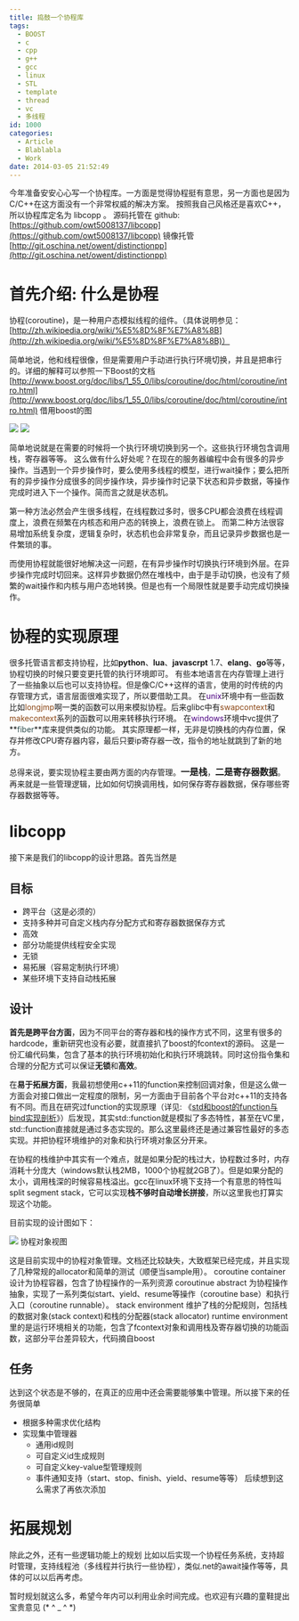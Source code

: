 ```yaml
---
title: 捣鼓一个协程库
tags:
  - BOOST
  - c
  - cpp
  - g++
  - gcc
  - linux
  - STL
  - template
  - thread
  - vc
  - 多线程
id: 1000
categories:
  - Article
  - Blablabla
  - Work
date: 2014-03-05 21:52:49
---
```


今年准备安安心心写一个协程库。一方面是觉得协程挺有意思，另一方面也是因为C/C++在这方面没有一个非常权威的解决方案。
按照我自己风格还是喜欢C++，所以协程库定名为 libcopp 。
源码托管在 github: [https://github.com/owt5008137/libcopp](https://github.com/owt5008137/libcopp)
镜像托管 [http://git.oschina.net/owent/distinctionpp](http://git.oschina.net/owent/distinctionpp)

# 首先介绍: 什么是协程

协程(coroutine)，是一种用户态模拟线程的组件。（具体说明参见：[http://zh.wikipedia.org/wiki/%E5%8D%8F%E7%A8%8B](http://zh.wikipedia.org/wiki/%E5%8D%8F%E7%A8%8B)）

简单地说，他和线程很像，但是需要用户手动进行执行环境切换，并且是把串行的。详细的解释可以参照一下Boost的文档 [http://www.boost.org/doc/libs/1_55_0/libs/coroutine/doc/html/coroutine/intro.html](http://www.boost.org/doc/libs/1_55_0/libs/coroutine/doc/html/coroutine/intro.html)
借用boost的图

![](//www.boost.org/doc/libs/1_55_0/libs/coroutine/doc/images/foo_bar_seq.png)
![](//www.boost.org/doc/libs/1_55_0/libs/coroutine/doc/images/foo_bar.png)

简单地说就是在需要的时候将一个执行环境切换到另一个。这些执行环境包含调用栈，寄存器等等。
这么做有什么好处呢？在现在的服务器编程中会有很多的异步操作。当遇到一个异步操作时，要么使用多线程的模型，进行wait操作；要么把所有的异步操作分成很多的同步操作块，异步操作时记录下状态和异步数据，等操作完成时进入下一个操作。简而言之就是状态机。

第一种方法必然会产生很多线程，在线程数过多时，很多CPU都会浪费在线程调度上，浪费在频繁在内核态和用户态的转换上，浪费在锁上。
而第二种方法很容易增加系统复杂度，逻辑复杂时，状态机也会非常复杂，而且记录异步数据也是一件繁琐的事。

而使用协程就能很好地解决这一问题，在有异步操作时切换执行环境到外层。在异步操作完成时切回来。这样异步数据仍然在堆栈中，由于是手动切换，也没有了频繁的wait操作和内核与用户态地转换。但是也有一个局限性就是要手动完成切换操作。

# 协程的实现原理

很多托管语言都支持协程，比如**python**、**lua**、**javascrpt** 1.7、**elang**、**go**等等，协程切换的时候只要变更托管的执行环境即可。
有些本地语言在内存管理上进行了一些抽象以后也可以支持协程。但是像C/C++这样的语言，使用的时传统的内存管理方式，语言层面很难实现了，所以要借助工具。
在<span style="color: #4b0082">unix</span>环境中有一些函数比如<span style="color: #8b4513">longjmp</span>啊一类的函数可以用来模拟协程。后来glibc中有<span style="color: #8b4513">swapcontext</span>和<span style="color: #8b4513">makecontext</span>系列的函数可以用来转移执行环境。
在<span style="color: #4b0082">windows</span>环境中vc提供了**<span style="color: #2f4f4f">fiber</span>**库来提供类似的功能。
其实原理都一样，无非是切换栈的内存位置，保存并修改CPU寄存器内容，最后只要ip寄存器一改，指令的地址就跳到了新的地方。

总得来说，要实现协程主要由两方面的内存管理。<span style="font-size: medium">**一是栈**</span>，<span style="font-size: medium">**二是寄存器数据**</span>。再来就是一些管理逻辑，比如如何切换调用栈，如何保存寄存器数据，保存哪些寄存器数据等等。

# libcopp

接下来是我们的libcopp的设计思路。首先当然是

## 目标

*   跨平台（这是必须的）
*   支持多种并可自定义栈内存分配方式和寄存器数据保存方式
*   高效
*   部分功能提供线程安全实现
*   无锁
*   易拓展（容易定制执行环境）
*   某些环境下支持自动栈拓展

## 设计

**首先是跨平台方面**，因为不同平台的寄存器和栈的操作方式不同，这里有很多的hardcode，重新研究也没有必要，就直接扒了boost的fcontext的源码。
这是一份汇编代码集，包含了基本的执行环境初始化和执行环境跳转。同时这份指令集和合理的分配方式可以保证**无锁**和**高效**。

在**易于拓展方面**，我最初想使用c++11的function来控制回调对象，但是这么做一方面会对接口做出一定程度的限制，另一方面由于目前各个平台对c++11的支持各有不同。而且在研究过function的实现原理（详见: 《[std和boost的function与bind实现剖析](http://www.owent.net/?p=938)》）后发现，其实std::function就是模拟了多态特性，甚至在VC里，std::function直接就是通过多态实现的。那么这里最终还是通过兼容性最好的多态实现。并把协程环境维护的对象和执行环境对象区分开来。

在协程的栈维护中其实有一个难点，就是如果分配的栈过大，协程数过多时，内存消耗十分庞大（windows默认栈2MB，1000个协程就2GB了）。但是如果分配的太小，调用栈深的时候容易栈溢出。gcc在linux环境下支持一个有意思的特性叫split segment stack，它可以实现**栈不够时自动增长拼接**，所以这里我也打算实现这个功能。

目前实现的设计图如下：

![](https://raw.github.com/owt5008137/libcopp/master/doc/graph/main_frame.png)
协程对象视图

这是目前实现中的协程对象管理。文档还比较缺失，大致框架已经完成，并且实现了几种常规的allocator和简单的测试（顺便当sample用）。
coroutine container 设计为协程容器，包含了协程操作的一系列资源
coroutinue abstract 为协程操作抽象，实现了一系列类似start、yield、resume等操作（coroutine base）和执行入口（coroutine runnable）。
stack environment 维护了栈的分配规则，包括栈的数据对象(stack context)和栈的分配器(stack allocator)
runtime environment 里的是运行环境相关的功能，包含了fcontext对象和调用栈及寄存器切换的功能函数，这部分平台差异较大，代码摘自boost

## 任务

达到这个状态是不够的，在真正的应用中还会需要能够集中管理。所以接下来的任务很简单

* 根据多种需求优化结构
* 实现集中管理器 
  * 通用id规则
  * 可自定义id生成规则
  * 可自定义key-value型管理规则
  * 事件通知支持（start、stop、finish、yield、resume等等）
后续想到这么需求了再依次添加

# 拓展规划

除此之外，还有一些逻辑功能上的规划
比如以后实现一个协程任务系统，支持超时管理，支持线程池（多线程并行执行一些协程），类似.net的await操作等等，具体的可以以后再考虑。

暂时规划就这么多，希望今年内可以利用业余时间完成。也欢迎有兴趣的童鞋提出宝贵意见 (* ^ _ ^ *)